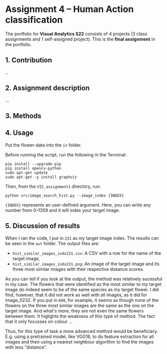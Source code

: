 # Assignment 4 – Human Action classification
The portfolio for __Visual Analytics S22__ consists of 4 projects (3 class assignments and 1 self-assigned project). This is the __final assignment__ in the portfolio.


## 1. Contribution
..

## 2. Assignment description
...

## 3. Methods


## 4. Usage
Put the flower-data into the `in` folder.

Before running the script, run the following in the Terminal:
```
pip install --upgrade pip
pip install opencv-python
sudo apt-get update
sudo apt-get -y install graphviz
```
Then, from the `VIS_assignment1` directory, run:
```
python src/image_search_hist.py --image_index {INDEX}
```
`{INDEX}` represents an user-defined argument. Here, you can write any number from 0–1359 and it will index your target image.

## 5. Discussion of results
When I ran the code, I put in `231` as my target image index. The results can be seen in the `out` folder. The output files are:
- `hist_similar_images_indx231.csv`: A CSV with a row for the name of the target image, 
- `hist_similar_images_indx231.png`: An image of the target image and its three most similar images with their respective distance scores.

As you can tell if you look at the output, the method was relatively sucessful in my case. The flowers that were identified as the most similar to my target image do indeed seem to be of the same species as my target flower. I did find, however, that it did not work as well with all images, as it did for image_0232. If you put in `600`, for example, it seems as though none of the flowers on the three most similar images are the same as the one on the target image. And what's more, they are not even the same flowers between them. It higlights the weakness of this type of method. The fact that it only focusses on colour ...

Thus, for this type of task a more advanced method would be beneficiary. E.g. using a pretrained model, like VGG16, to do feature extraction for all images and then using a nearest neighbour algorithm to find the images with less "distance".
